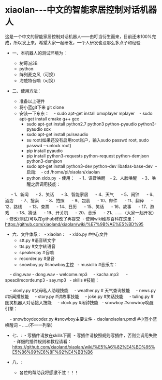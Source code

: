 # xiaolan---中文的智能家居控制对话机器人

这是一个中文的智能家居控制对话机器人——由叮当衍生而来，目前还未100%完成，所以发上来，希望大家一起研发，一个人研发也没那么多点子和经验
- 一、本机器人的测试环境为：
  - 树莓派3B
  - python
  - 阵列麦克风（可换）
  - 海威特音响（可换）

- 二、使用方法：
  - 准备以上硬件
  - 将小蓝git下来 git clone
  - 安装一下东东：
    - sudo apt-get install omxplayer mplayer
    - sudo apt-get install cmake g++ gcc
    - sudo apt-get install python2.7 python3 python-pyaudio python3-pyaudio sox
    - sudo apt-get install pulseaudio
    - su root(如果还没有启用root账户，输入sudo passwd root, sudo passwd --unlock root)
    - pip install pyaudio
    - pip install python3-requests python-request python-demjson python3-demjson
    - sudo apt-get install python3-dev python-dev libatlas-base-dev
  - 启动:
    - cd /home/pi/xiaolan/xiaolan
    - python xldo.py
  - 使用：
    - 1、语音唤醒
    - 2、人脸唤醒
    - 3、唤醒之后调用技能：
    
      - 1、新闻
      - 2、笑话
      - 3、智能家居
      - 4、天气
      - 5、闹钟
      - 6、酒店
      - 7、搜索
      - 8、拍照
      - 9、包裹
      - 10、邮件
      - 11、翻译
      - 12、路线
      - 13、查票
      - 14、日历
      - 15、笑话
      - 16、故事
      - 17、游戏
      - 18、猜谜
      - 19、开关机
      - 20、音乐
      - 21、......（大家一起开发）
  - 修改/测试(可以在github修改了再提交
  - 使用wiki维基百科在这里： https://github.com/xiaoland/xiaolan/wiki/%E7%9B%AE%E5%BD%95

- 六、文件体系：
  - xiaolan：
    - xldo.py #中心文件
    - stt.py #语音转文字
    - tts.py #文字转语音
    - speaker.py #音响
    - recorder.py #录音
    - snowboy.py #snowboy主控
    - musiclib #音乐库：
    
      - ding.wav
      - dong.wav
      - welcome.mp3
      - kacha.mp3
      - speacilrecorde.mp3
      - say.mp3
    - skills #技能：
    
      - xlonly.py #父母私人助理技能
      - weather.py # 天气查询技能
      - news.py #新闻播技能
      - story.py #讲故事技能
      - joke.py #笑话技能
      - tuling.py #图灵机器人对话接入技能
      - clock.py #闹钟技能
    - snowboy #snowboy唤醒引擎：
    
      - snowboydecoder.py #snowboy主要文件
      - xiaolanxiaolan.pmdl #小蓝小蓝唤醒词
      - .....(不一一列举）

- 七、:
  - 写插件请放在skills下面
  - 写插件请按照规则写插件，否则会调用失败
  - 详细的插件规则和教程请看：https://github.com/xiaoland/xiaolan/wiki/%E5%A6%82%E4%BD%95%E5%86%99%E6%8F%92%E4%BB%B6

- 八、:
  - 各位的帮助我将感激不胜！！！

